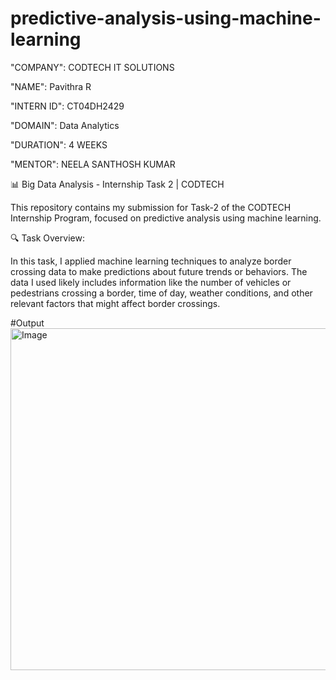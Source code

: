# predictive-analysis-using-machine-learning

"COMPANY": CODTECH IT SOLUTIONS

"NAME": Pavithra R

"INTERN ID": CT04DH2429

"DOMAIN": Data Analytics

"DURATION": 4 WEEKS

"MENTOR": NEELA SANTHOSH KUMAR

📊 Big Data Analysis - Internship Task 2 | CODTECH

This repository contains my submission for Task-2 of the CODTECH Internship Program, focused on predictive analysis using machine learning.

🔍 Task Overview:

In this task, I applied machine learning techniques to analyze border crossing data to make predictions about future trends or behaviors. The data I used likely includes information like the number of vehicles or pedestrians crossing a border, time of day, weather conditions, and other relevant factors that might affect border crossings.

#Output
<img width="1001" height="547" alt="Image" src="https://github.com/user-attachments/assets/adc53261-6b36-45c0-af53-f20dc343888b" />
